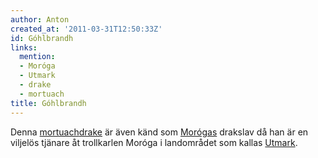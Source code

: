 ```yaml
---
author: Anton
created_at: '2011-03-31T12:50:33Z'
id: Góhlbrandh
links:
  mention:
  - Moróga
  - Utmark
  - drake
  - mortuach
title: Góhlbrandh
---
```


Denna [mortuach][][drake] är även känd som [Morógas] drakslav då han är en viljelös tjänare åt
trollkarlen Moróga i landområdet som kallas [Utmark].

  [mortuach]: mortuach
  [drake]: drake
  [Morógas]: Moróga
  [Utmark]: Utmark
